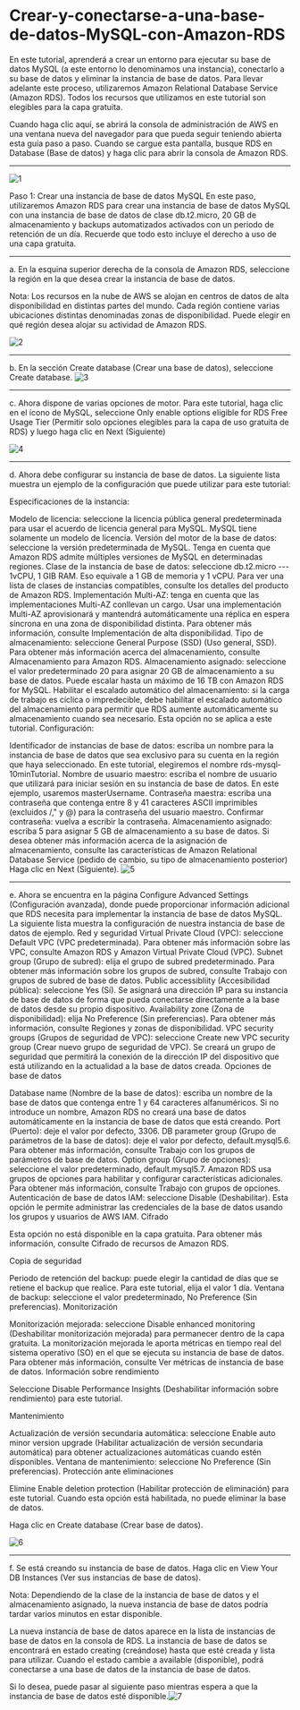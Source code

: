# Crear-y-conectarse-a-una-base-de-datos-MySQL-con-Amazon-RDS
En este tutorial, aprenderá a crear un entorno para ejecutar su base de datos MySQL (a este entorno lo denominamos una instancia), conectarlo a su base de datos y eliminar la instancia de base de datos.  Para llevar adelante este proceso, utilizaremos Amazon Relational Database Service (Amazon RDS). Todos los recursos que utilizamos en este tutorial son elegibles para la capa gratuita.

Cuando haga clic aquí, se abrirá la consola de administración de AWS en una ventana nueva del navegador para que pueda seguir teniendo abierta esta guía paso a paso. Cuando se cargue esta pantalla, busque RDS en Database (Base de datos) y haga clic para abrir la consola de Amazon RDS.
_____________________________________________________________________________________________________________________________________________________________________
![1](https://user-images.githubusercontent.com/112997883/204103597-8f95fdcf-ea39-48c1-aafe-c9f3345ad09a.png)

Paso 1: Crear una instancia de base de datos MySQL
En este paso, utilizaremos Amazon RDS para crear una instancia de base de datos MySQL con una instancia de base de datos de clase db.t2.micro, 20 GB de almacenamiento y backups automatizados activados con un periodo de retención de un día. Recuerde que todo esto incluye el derecho a uso de una capa gratuita.
_____________________________________________________________________________________________________________________________________________________________________
a. En la esquina superior derecha de la consola de Amazon RDS, seleccione la región en la que desea crear la instancia de base de datos.

Nota: Los recursos en la nube de AWS se alojan en centros de datos de alta disponibilidad en distintas partes del mundo. Cada región contiene varias ubicaciones distintas denominadas zonas de disponibilidad. Puede elegir en qué región desea alojar su actividad de Amazon RDS. 

![2](https://user-images.githubusercontent.com/112997883/204104417-9611030b-eb73-4660-a0b0-4b55edb1dae8.png)
_____________________________________________________________________________________________________________________________________________________________________

b.   En la sección Create database (Crear una base de datos), seleccione Create database.
![3](https://user-images.githubusercontent.com/112997883/204104503-dbb0853d-13f2-4c2d-8b2b-bc5a6fa4c305.png)

_____________________________________________________________________________________________________________________________________________________________________

c.  Ahora dispone de varias opciones de motor.  Para este tutorial, haga clic en el ícono de MySQL, seleccione Only enable options eligible for RDS Free Usage Tier (Permitir solo opciones elegibles para la capa de uso gratuita de RDS) y luego haga clic en Next (Siguiente)

![4](https://user-images.githubusercontent.com/112997883/204104542-aa3a1b5b-b09b-4ed1-82e7-5714ff33121a.png)
_____________________________________________________________________________________________________________________________________________________________________

d. Ahora debe configurar su instancia de base de datos. La siguiente lista muestra un ejemplo de la configuración que puede utilizar para este tutorial:

Especificaciones de la instancia:

Modelo de licencia: seleccione la licencia pública general predeterminada para usar el acuerdo de licencia general para MySQL. MySQL tiene solamente un modelo de licencia.
Versión del motor de la base de datos: seleccione la versión predeterminada de MySQL. Tenga en cuenta que Amazon RDS admite múltiples versiones de MySQL en determinadas regiones.
Clase de la instancia de base de datos: seleccione db.t2.micro --- 1vCPU, 1 GIB RAM.  Eso equivale a 1 GB de memoria y 1 vCPU. Para ver una lista de clases de instancias compatibles, consulte los detalles del producto de Amazon RDS.
Implementación Multi-AZ: tenga en cuenta que las implementaciones Multi-AZ conllevan un cargo. Usar una implementación Multi-AZ aprovisionará y mantendrá automáticamente una réplica en espera síncrona en una zona de disponibilidad distinta.  Para obtener más información, consulte Implementación de alta disponibilidad.
Tipo de almacenamiento: seleccione General Purpose (SSD) (Uso general, SSD). Para obtener más información acerca del almacenamiento, consulte Almacenamiento para Amazon RDS.
Almacenamiento asignado: seleccione el valor predeterminado 20 para asignar 20 GB de almacenamiento a su base de datos.  Puede escalar hasta un máximo de 16 TB con Amazon RDS for MySQL.
Habilitar el escalado automático del almacenamiento: si la carga de trabajo es cíclica o impredecible, debe habilitar el escalado automático del almacenamiento para permitir que RDS aumente automáticamente su almacenamiento cuando sea necesario. Esta opción no se aplica a este tutorial.
Configuración:

Identificador de instancias de base de datos: escriba un nombre para la instancia de base de datos que sea exclusivo para su cuenta en la región que haya seleccionado. En este tutorial, elegiremos el nombre rds-mysql-10minTutorial.
Nombre de usuario maestro: escriba el nombre de usuario que utilizará para iniciar sesión en su instancia de base de datos. En este ejemplo, usaremos masterUsername.
Contraseña maestra: escriba una contraseña que contenga entre 8 y 41 caracteres ASCII imprimibles (excluidos /," y @) para la contraseña del usuario maestro.
Confirmar contraseña: vuelva a escribir la contraseña.
Almacenamiento asignado: escriba 5 para asignar 5 GB de almacenamiento a su base de datos. Si desea obtener más información acerca de la asignación de almacenamiento, consulte las características de Amazon Relational Database Service (pedido de cambio, su tipo de almacenamiento posterior)
Haga clic en Next (Siguiente).
![5](https://user-images.githubusercontent.com/112997883/204104638-d61c3e97-5bc2-453d-b058-df3ddff8737e.png)
_____________________________________________________________________________________________________________________________________________________________________

e. Ahora se encuentra en la página Configure Advanced Settings (Configuración avanzada), donde puede proporcionar información adicional que RDS necesita para implementar la instancia de base de datos MySQL. La siguiente lista muestra la configuración de nuestra instancia de base de datos de ejemplo.
Red y seguridad
Virtual Private Cloud (VPC): seleccione Default VPC (VPC predeterminada). Para obtener más información sobre las VPC, consulte Amazon RDS y Amazon Virtual Private Cloud (VPC).
Subnet group (Grupo de subred): elija el grupo de subred predeterminado. Para obtener más información sobre los grupos de subred, consulte Trabajo con grupos de subred de base de datos.
Public accessibliity (Accesibilidad pública): seleccione Yes (Sí). Se asignará una dirección IP para su instancia de base de datos de forma que pueda conectarse directamente a la base de datos desde su propio dispositivo.
Availability zone (Zona de disponibilidad): elija No Preference (Sin preferencias). Para obtener más información, consulte Regiones y zonas de disponibilidad.
VPC security groups (Grupos de seguridad de VPC): seleccione Create new VPC security group (Crear nuevo grupo de seguridad de VPC). Se creará un grupo de seguridad que permitirá la conexión de la dirección IP del dispositivo que está utilizando en la actualidad a la base de datos creada.
Opciones de base de datos

Database name (Nombre de la base de datos): escriba un nombre de la base de datos que contenga entre 1 y 64 caracteres alfanuméricos. Si no introduce un nombre, Amazon RDS no creará una base de datos automáticamente en la instancia de base de datos que está creando.
Port (Puerto): deje el valor por defecto, 3306.
DB parameter group (Grupo de parámetros de la base de datos): deje el valor por defecto, default.mysql5.6. Para obtener más información, consulte Trabajo con los grupos de parámetros de base de datos.
Option group (Grupo de opciones): seleccione el valor predeterminado, default.mysql5.7. Amazon RDS usa grupos de opciones para habilitar y configurar características adicionales.  Para obtener más información, consulte Trabajo con grupos de opciones.
Autenticación de base de datos IAM: seleccione Disable (Deshabilitar). Esta opción le permite administrar las credenciales de la base de datos usando los grupos y usuarios de AWS IAM.
Cifrado

Esta opción no está disponible en la capa gratuita. Para obtener más información, consulte Cifrado de recursos de Amazon RDS.

Copia de seguridad

Periodo de retención del backup: puede elegir la cantidad de días que se retiene el backup que realice. Para este tutorial, elija el valor 1 día.
Ventana de backup: seleccione el valor predeterminado, No Preference (Sin preferencias).
Monitorización

Monitorización mejorada: seleccione Disable enhanced monitoring (Deshabilitar monitorización mejorada) para permanecer dentro de la capa gratuita. La monitorización mejorada le aporta métricas en tiempo real del sistema operativo (SO) en el que se ejecuta su instancia de base de datos. Para obtener más información, consulte Ver métricas de instancia de base de datos.
Información sobre rendimiento

Seleccione Disable Performance Insights (Deshabilitar información sobre rendimiento) para este tutorial.

Mantenimiento

Actualización de versión secundaria automática: seleccione Enable auto minor version upgrade (Habilitar actualización de versión secundaria automática) para obtener actualizaciones automáticas cuando estén disponibles.
Ventana de mantenimiento: seleccione No Preference (Sin preferencias).
Protección ante eliminaciones

Elimine Enable deletion protection (Habilitar protección de eliminación) para este tutorial. Cuando esta opción está habilitada, no puede eliminar la base de datos.
 

Haga clic en Create database (Crear base de datos).

![6](https://user-images.githubusercontent.com/112997883/204104809-401f6d2e-f045-4861-be77-dd305c9b9479.png)

_____________________________________________________________________________________________________________________________________________________________________
f. Se está creando su instancia de base de datos.  Haga clic en View Your DB Instances (Ver sus instancias de base de datos).

Nota: Dependiendo de la clase de la instancia de base de datos y el almacenamiento asignado, la nueva instancia de base de datos podría tardar varios minutos en estar disponible.

   La nueva instancia de base de datos aparece en la lista de instancias de base de datos en la consola de RDS. La instancia de base de datos se encontrará en estado 
   creating (creándose) hasta que esté creada y lista para utilizar.  Cuando el estado cambie a available (disponible), podrá conectarse a una base de datos de la 
   instancia de base de datos. 

Si lo desea, puede pasar al siguiente paso mientras espera a que la instancia de base de datos esté disponible.![7](https://user-images.githubusercontent.com/112997883/204109375-a0ee8d9c-1ef4-44e3-83f8-486e880de1d7.png)

